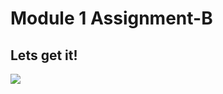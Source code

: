 # Module 1 Assignment-B
## Lets get it!
<img src="https://d1zp01vk4nyewr.cloudfront.net/images/blog/_1200x630_crop_center-center_82_none/scott.jpg?mtime=1622137257">
